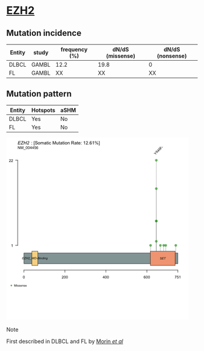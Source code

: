 # [EZH2](https://civicdb.org/genes/63/summary)

## Mutation incidence

| Entity  | study | frequency (%) | dN/dS (missense) |  dN/dS (nonsense) |
| ------------- | ----------- | ------------- | --------- | ---------- |
| DLBCL | GAMBL | 12.2 | 19.8 | 0 |
| FL | GAMBL |  XX | XX | XX |

## Mutation pattern

| Entity | Hotspots | aSHM |
| --- | --- | --- |
| DLBCL | Yes | No |
| FL | Yes | No |

![lollipop](https://github.com/morinlab/LLMPP/raw/main/literature/mutation_patterns/lollipop/by_seq_type/genome/gambl_reanalysis/dlbcl/EZH2.png)

>[!NOTE]
> First described in DLBCL and FL by [Morin *et al*](https://pubmed.ncbi.nlm.nih.gov/20081860/)

